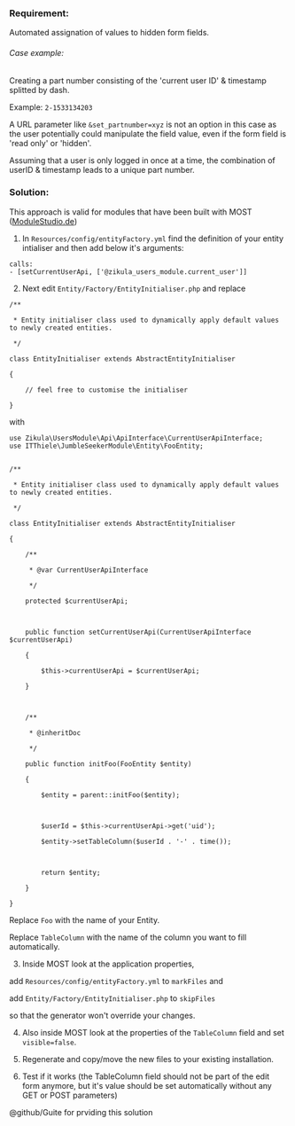 ### Requirement:

Automated assignation of values to hidden form fields.

###### Case example:

Creating a part number consisting of the 'current user ID' & timestamp splitted by dash.

Example: `2-1533134203`

A URL parameter like `&set_partnumber=xyz` is not an option in this case as the user potentially could manipulate the field value, even if the form field is 'read only' or 'hidden'.

Assuming that a user is only logged in once at a time, the combination of userID & timestamp leads to a unique part number.

### Solution:

This approach is valid for modules that have been built with MOST ([ModuleStudio.de](https://modulestudio.de/))

1. In `Resources/config/entityFactory.yml` find the definition of your entity intialiser and then add below it's arguments:

```
calls:
- [setCurrentUserApi, ['@zikula_users_module.current_user']]
```


2. Next edit `Entity/Factory/EntityInitialiser.php` and replace

```
/**

 * Entity initialiser class used to dynamically apply default values to newly created entities.

 */

class EntityInitialiser extends AbstractEntityInitialiser

{

    // feel free to customise the initialiser

}
```

with

```
use Zikula\UsersModule\Api\ApiInterface\CurrentUserApiInterface;
use ITThiele\JumbleSeekerModule\Entity\FooEntity;


/**

 * Entity initialiser class used to dynamically apply default values to newly created entities.

 */

class EntityInitialiser extends AbstractEntityInitialiser

{

    /**

     * @var CurrentUserApiInterface

     */

    protected $currentUserApi;



    public function setCurrentUserApi(CurrentUserApiInterface $currentUserApi)

    {

        $this->currentUserApi = $currentUserApi;

    }



    /**

     * @inheritDoc

     */

    public function initFoo(FooEntity $entity)

    {

        $entity = parent::initFoo($entity);



        $userId = $this->currentUserApi->get('uid');

        $entity->setTableColumn($userId . '-' . time());



        return $entity;

    }

}
```

Replace `Foo` with the name of your Entity.

Replace `TableColumn` with the name of the column you want to fill automatically.

3. Inside MOST look at the application properties,

add `Resources/config/entityFactory.yml` to `markFiles` and

add `Entity/Factory/EntityInitialiser.php` to `skipFiles`

so that the generator won't override your changes.

4. Also inside MOST look at the properties of the `TableColumn` field and set `visible=false`.

5. Regenerate and copy/move the new files to your existing installation.

6. Test if it works (the TableColumn field should not be part of the edit form anymore, but it's value should be set automatically without any GET or POST parameters)

@github/Guite for prviding this solution
